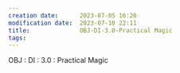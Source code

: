 ```yaml
---
creation date:		2023-07-05 16:20
modification date:	2023-07-10 22:11
title: 				OBJ-DI-3.0-Practical Magic
tags:
---
```

OBJ : DI : 3.0 : Practical Magic